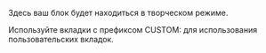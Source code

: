 Здесь ваш блок будет находиться в творческом режиме.

Используйте вкладки с префиксом CUSTOM: для использования пользовательских вкладок.